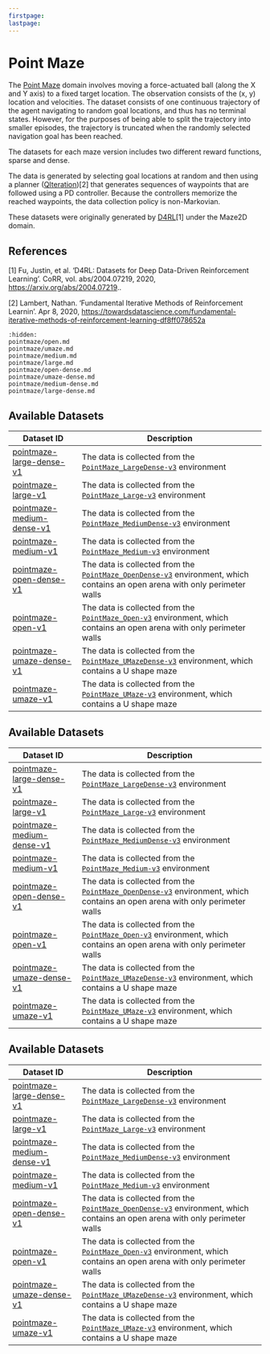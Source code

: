 ```yaml
---
firstpage:
lastpage:
---
```


# Point Maze

The [Point Maze](https://robotics.farama.org/envs/maze/point_maze/) domain involves moving a force-actuated ball (along the X and Y axis) to a fixed target location. The observation consists of the (x, y) location and velocities. The dataset consists of one continuous trajectory of the agent navigating to random goal locations, and thus has no terminal states. However, for the purposes of being able to split the trajectory into smaller episodes, the trajectory is truncated when the randomly selected navigation goal has been reached.

The datasets for each maze version includes two different reward functions, sparse and dense.

The data is generated by selecting goal locations at random and then using a planner ([QIteration](https://towardsdatascience.com/fundamental-iterative-methods-of-reinforcement-learning-df8ff078652a))[2] that generates sequences of waypoints that are followed using a PD
controller. Because the controllers memorize the reached waypoints, the data collection policy is non-Markovian.

These datasets were originally generated by [D4RL](https://github.com/Farama-Foundation/D4RL/wiki/Tasks#maze2d)[1] under the Maze2D domain.

## References

[1] Fu, Justin, et al. ‘D4RL: Datasets for Deep Data-Driven Reinforcement Learning’. CoRR, vol. abs/2004.07219, 2020, https://arxiv.org/abs/2004.07219..

[2] Lambert, Nathan. ‘Fundamental Iterative Methods of Reinforcement Learnin’. Apr 8, 2020, https://towardsdatascience.com/fundamental-iterative-methods-of-reinforcement-learning-df8ff078652a


```{toctree}
:hidden:
pointmaze/open.md
pointmaze/umaze.md
pointmaze/medium.md
pointmaze/large.md
pointmaze/open-dense.md
pointmaze/umaze-dense.md
pointmaze/medium-dense.md
pointmaze/large-dense.md
```

## Available Datasets
| Dataset ID | Description |
| ---------- | ----------- |
| <a href="../pointmaze/large-dense" title="pointmaze-large-dense-v1">pointmaze-large-dense-v1</a> | The data is collected from the [`PointMaze_LargeDense-v3`](https://robotics.farama.org/envs/maze/point_maze/) environment |
| <a href="../pointmaze/large" title="pointmaze-large-v1">pointmaze-large-v1</a> | The data is collected from the [`PointMaze_Large-v3`](https://robotics.farama.org/envs/maze/point_maze/) environment |
| <a href="../pointmaze/medium-dense" title="pointmaze-medium-dense-v1">pointmaze-medium-dense-v1</a> | The data is collected from the [`PointMaze_MediumDense-v3`](https://robotics.farama.org/envs/maze/point_maze/) environment |
| <a href="../pointmaze/medium" title="pointmaze-medium-v1">pointmaze-medium-v1</a> | The data is collected from the [`PointMaze_Medium-v3`](https://robotics.farama.org/envs/maze/point_maze/) environment |
| <a href="../pointmaze/open-dense" title="pointmaze-open-dense-v1">pointmaze-open-dense-v1</a> | The data is collected from the [`PointMaze_OpenDense-v3`](https://robotics.farama.org/envs/maze/point_maze/) environment, which contains an open arena with only perimeter walls |
| <a href="../pointmaze/open" title="pointmaze-open-v1">pointmaze-open-v1</a> | The data is collected from the [`PointMaze_Open-v3`](https://robotics.farama.org/envs/maze/point_maze/) environment, which contains an open arena with only perimeter walls |
| <a href="../pointmaze/umaze-dense" title="pointmaze-umaze-dense-v1">pointmaze-umaze-dense-v1</a> | The data is collected from the [`PointMaze_UMazeDense-v3`](https://robotics.farama.org/envs/maze/point_maze/) environment, which contains a U shape maze |
| <a href="../pointmaze/umaze" title="pointmaze-umaze-v1">pointmaze-umaze-v1</a> | The data is collected from the [`PointMaze_UMaze-v3`](https://robotics.farama.org/envs/maze/point_maze/) environment, which contains a U shape maze |

## Available Datasets
| Dataset ID | Description |
| ---------- | ----------- |
| <a href="../pointmaze/large-dense" title="pointmaze-large-dense-v1">pointmaze-large-dense-v1</a> | The data is collected from the [`PointMaze_LargeDense-v3`](https://robotics.farama.org/envs/maze/point_maze/) environment |
| <a href="../pointmaze/large" title="pointmaze-large-v1">pointmaze-large-v1</a> | The data is collected from the [`PointMaze_Large-v3`](https://robotics.farama.org/envs/maze/point_maze/) environment |
| <a href="../pointmaze/medium-dense" title="pointmaze-medium-dense-v1">pointmaze-medium-dense-v1</a> | The data is collected from the [`PointMaze_MediumDense-v3`](https://robotics.farama.org/envs/maze/point_maze/) environment |
| <a href="../pointmaze/medium" title="pointmaze-medium-v1">pointmaze-medium-v1</a> | The data is collected from the [`PointMaze_Medium-v3`](https://robotics.farama.org/envs/maze/point_maze/) environment |
| <a href="../pointmaze/open-dense" title="pointmaze-open-dense-v1">pointmaze-open-dense-v1</a> | The data is collected from the [`PointMaze_OpenDense-v3`](https://robotics.farama.org/envs/maze/point_maze/) environment, which contains an open arena with only perimeter walls |
| <a href="../pointmaze/open" title="pointmaze-open-v1">pointmaze-open-v1</a> | The data is collected from the [`PointMaze_Open-v3`](https://robotics.farama.org/envs/maze/point_maze/) environment, which contains an open arena with only perimeter walls |
| <a href="../pointmaze/umaze-dense" title="pointmaze-umaze-dense-v1">pointmaze-umaze-dense-v1</a> | The data is collected from the [`PointMaze_UMazeDense-v3`](https://robotics.farama.org/envs/maze/point_maze/) environment, which contains a U shape maze |
| <a href="../pointmaze/umaze" title="pointmaze-umaze-v1">pointmaze-umaze-v1</a> | The data is collected from the [`PointMaze_UMaze-v3`](https://robotics.farama.org/envs/maze/point_maze/) environment, which contains a U shape maze |

## Available Datasets
| Dataset ID | Description |
| ---------- | ----------- |
| <a href="../pointmaze/large-dense" title="pointmaze-large-dense-v1">pointmaze-large-dense-v1</a> | The data is collected from the [`PointMaze_LargeDense-v3`](https://robotics.farama.org/envs/maze/point_maze/) environment |
| <a href="../pointmaze/large" title="pointmaze-large-v1">pointmaze-large-v1</a> | The data is collected from the [`PointMaze_Large-v3`](https://robotics.farama.org/envs/maze/point_maze/) environment |
| <a href="../pointmaze/medium-dense" title="pointmaze-medium-dense-v1">pointmaze-medium-dense-v1</a> | The data is collected from the [`PointMaze_MediumDense-v3`](https://robotics.farama.org/envs/maze/point_maze/) environment |
| <a href="../pointmaze/medium" title="pointmaze-medium-v1">pointmaze-medium-v1</a> | The data is collected from the [`PointMaze_Medium-v3`](https://robotics.farama.org/envs/maze/point_maze/) environment |
| <a href="../pointmaze/open-dense" title="pointmaze-open-dense-v1">pointmaze-open-dense-v1</a> | The data is collected from the [`PointMaze_OpenDense-v3`](https://robotics.farama.org/envs/maze/point_maze/) environment, which contains an open arena with only perimeter walls |
| <a href="../pointmaze/open" title="pointmaze-open-v1">pointmaze-open-v1</a> | The data is collected from the [`PointMaze_Open-v3`](https://robotics.farama.org/envs/maze/point_maze/) environment, which contains an open arena with only perimeter walls |
| <a href="../pointmaze/umaze-dense" title="pointmaze-umaze-dense-v1">pointmaze-umaze-dense-v1</a> | The data is collected from the [`PointMaze_UMazeDense-v3`](https://robotics.farama.org/envs/maze/point_maze/) environment, which contains a U shape maze |
| <a href="../pointmaze/umaze" title="pointmaze-umaze-v1">pointmaze-umaze-v1</a> | The data is collected from the [`PointMaze_UMaze-v3`](https://robotics.farama.org/envs/maze/point_maze/) environment, which contains a U shape maze |
